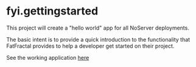 fyi.gettingstarted
=========================

This project will create a "hello world" app for all NoServer deployments.

The basic intent is to provide a quick introduction to the functionality that FatFractal provides to help a developer get started on their project.

See the working application <a href = https://fyi.fatfractal.com/gettingstarted/ target = _blank>here</a>

